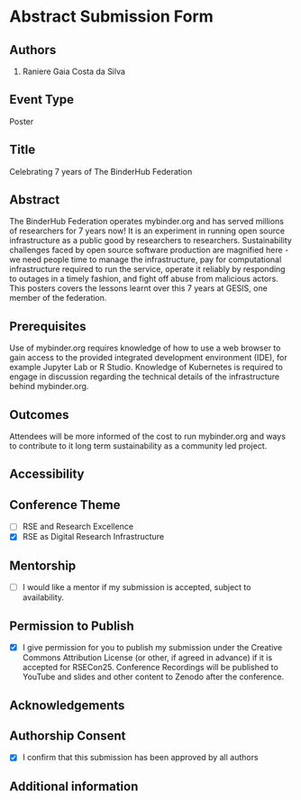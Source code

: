# Abstract Submission Form

## Authors

1. Raniere Gaia Costa da Silva

## Event Type

Poster

## Title

Celebrating 7 years of The BinderHub Federation

## Abstract

The BinderHub Federation operates mybinder.org and has served millions of researchers for 7 years now! It is an experiment in running open source infrastructure as a public good by researchers to researchers. Sustainability challenges faced by open source software production are magnified here - we need people time to manage the infrastructure, pay for computational infrastructure required to run the service, operate it reliably by responding to outages in a timely fashion, and fight off abuse from malicious actors. This posters covers the lessons learnt over this 7 years at GESIS, one member of the federation.

## Prerequisites

Use of mybinder.org requires knowledge of how to use a web browser to gain access to the provided integrated development environment (IDE), for example Jupyter Lab or R Studio. Knowledge of Kubernetes is required to engage in discussion regarding the technical details of the infrastructure behind mybinder.org. 

## Outcomes

Attendees will be more informed of the cost to run mybinder.org and ways to contribute to it long term sustainability as a community led project.

## Accessibility

## Conference Theme

- [ ] RSE and Research Excellence
- [x] RSE as Digital Research Infrastructure

## Mentorship

- [ ] I would like a mentor if my submission is accepted, subject to availability.

## Permission to Publish

- [x] I give permission for you to publish my submission under the Creative Commons Attribution License (or other, if agreed in advance) if it is accepted for RSECon25. Conference Recordings will be published to YouTube and slides and other content to Zenodo after the conference.

## Acknowledgements

## Authorship Consent

- [x] I confirm that this submission has been approved by all authors

## Additional information
